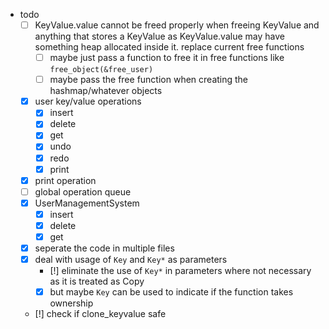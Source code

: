 
<!-- // none of the char* stored in structs are null terminated -->

- todo
  - [ ] KeyValue.value cannot be freed properly when freeing KeyValue and anything that stores a KeyValue
    as KeyValue.value may have something heap allocated inside it. replace current free functions
    - [ ] maybe just pass a function to free it in free functions like ```free_object(&free_user)```
    - [ ] maybe pass the free function when creating the hashmap/whatever objects
  - [x] user key/value operations
    - [x] insert
    - [x] delete
    - [x] get
    - [x] undo
    - [x] redo
    - [x] print
  - [x] print operation
  - [ ] global operation queue
  - [x] UserManagementSystem
    - [x] insert
    - [x] delete
    - [x] get
  - [x] seperate the code in multiple files
  - [x] deal with usage of ```Key``` and ```Key*``` as parameters
    - [!] eliminate the use of ```Key*``` in parameters where not necessary as it is treated as Copy
    - [x] but maybe ```Key``` can be used to indicate if the function takes ownership
  - [!] check if clone_keyvalue safe
